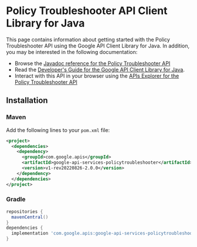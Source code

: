 # Policy Troubleshooter API Client Library for Java



This page contains information about getting started with the Policy Troubleshooter API
using the Google API Client Library for Java. In addition, you may be interested
in the following documentation:

* Browse the [Javadoc reference for the Policy Troubleshooter API][javadoc]
* Read the [Developer's Guide for the Google API Client Library for Java][google-api-client].
* Interact with this API in your browser using the [APIs Explorer for the Policy Troubleshooter API][api-explorer]

## Installation

### Maven

Add the following lines to your `pom.xml` file:

```xml
<project>
  <dependencies>
    <dependency>
      <groupId>com.google.apis</groupId>
      <artifactId>google-api-services-policytroubleshooter</artifactId>
      <version>v1-rev20220826-2.0.0</version>
    </dependency>
  </dependencies>
</project>
```

### Gradle

```gradle
repositories {
  mavenCentral()
}
dependencies {
  implementation 'com.google.apis:google-api-services-policytroubleshooter:v1-rev20220826-2.0.0'
}
```

[javadoc]: https://googleapis.dev/java/google-api-services-policytroubleshooter/latest/index.html
[google-api-client]: https://github.com/googleapis/google-api-java-client/
[api-explorer]: https://developers.google.com/apis-explorer/#p/policytroubleshooter/v1/
